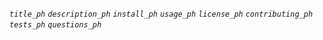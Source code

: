 *`title_ph`*
*`description_ph`*
*`install_ph`*
*`usage_ph`*
*`license_ph`*
*`contributing_ph`*
*`tests_ph`*
*`questions_ph`*
